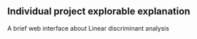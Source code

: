 ## Individual project explorable explanation

A brief web interface about Linear discriminant analysis